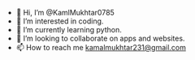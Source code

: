 - 👋 Hi, I’m @KamlMukhtar0785
- 👀 I’m interested in coding.
- 🌱 I’m currently learning python.
- 💞️ I’m looking to collaborate on apps and websites.
- 📫 How to reach me kamalmukhtar231@gmail.com
